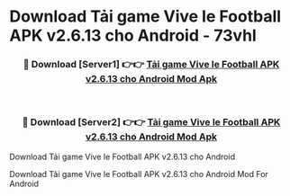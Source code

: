 # Download Tải game Vive le Football APK v2.6.13 cho Android - 73vhl


<div align="center">
<h3>🔴 Download [Server1] 👉👉 <a href="https://apk-comot.site?title=Tải_game_Vive_le_Football_APK_v2.6.13_cho_Android">Tải game Vive le Football APK v2.6.13 cho Android Mod Apk</a></h3><br>
<h3>🔴 Download [Server2] 👉👉 <a href="https://apk-comot.site?title=Tải_game_Vive_le_Football_APK_v2.6.13_cho_Android">Tải game Vive le Football APK v2.6.13 cho Android Mod Apk</a></h3>
</div>



Download Tải game Vive le Football APK v2.6.13 cho Android 

Download Tải game Vive le Football APK v2.6.13 cho Android Mod For Android